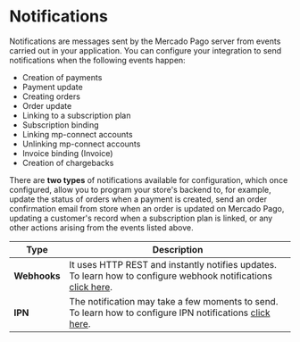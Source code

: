 # Notifications

Notifications are messages sent by the Mercado Pago server from events carried out in your application. You can configure your integration to send notifications when the following events happen:

* Creation of payments
* Payment update
* Creating orders
* Order update
* Linking to a subscription plan
* Subscription binding
* Linking mp-connect accounts
* Unlinking mp-connect accounts
* Invoice binding (Invoice)
* Creation of chargebacks

There are **two types** of notifications available for configuration, which once configured, allow you to program your store's backend to, for example, update the status of orders when a payment is created, send an order confirmation email from store when an order is updated on Mercado Pago, updating a customer's record when a subscription plan is linked, or any other actions arising from the events listed above.


| Type | Description |
| --- | --- |
| **Webhooks** | It uses HTTP REST and instantly notifies updates. To learn how to configure webhook notifications [click here](https://www.mercadopago[FAKER][URL][DOMAIN]/developers/en/guides/notifications/webhooks). |
| **IPN** | The notification may take a few moments to send. To learn how to configure IPN notifications [click here](https://www.mercadopago[FAKER][URL][DOMAIN]/developers/en/guides/notifications/ipn). |